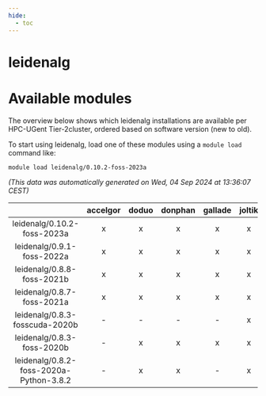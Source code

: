 ```yaml
---
hide:
  - toc
---
```


leidenalg
=========

# Available modules


The overview below shows which leidenalg installations are available per HPC-UGent Tier-2cluster, ordered based on software version (new to old).

To start using leidenalg, load one of these modules using a `module load` command like:

```shell
module load leidenalg/0.10.2-foss-2023a
```

*(This data was automatically generated on Wed, 04 Sep 2024 at 13:36:07 CEST)*  

| |accelgor|doduo|donphan|gallade|joltik|shinx|skitty|
| :---: | :---: | :---: | :---: | :---: | :---: | :---: | :---: |
|leidenalg/0.10.2-foss-2023a|x|x|x|x|x|x|x|
|leidenalg/0.9.1-foss-2022a|x|x|x|x|x|x|x|
|leidenalg/0.8.8-foss-2021b|x|x|x|x|x|-|x|
|leidenalg/0.8.7-foss-2021a|x|x|x|x|x|-|x|
|leidenalg/0.8.3-fosscuda-2020b|-|-|-|-|x|-|-|
|leidenalg/0.8.3-foss-2020b|-|x|x|x|x|-|x|
|leidenalg/0.8.2-foss-2020a-Python-3.8.2|-|x|x|-|x|-|x|
